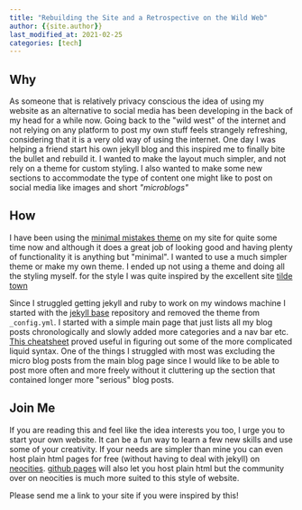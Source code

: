 ```yaml
---
title: "Rebuilding the Site and a Retrospective on the Wild Web"
author: {{site.author}}
last_modified_at: 2021-02-25
categories: [tech]
---
```


## Why

As someone that is relatively privacy conscious the idea of using my website as an alternative to social media has been developing in the back of my head for a while now.
Going back to the "wild west" of the internet and not relying on any platform to post my own stuff feels strangely refreshing, considering that it is a very old way of using the internet.
One day I was helping a friend start his own jekyll blog and this inspired me to finally bite the bullet and rebuild it.
I wanted to make the layout much simpler, and not rely on a theme for custom styling.
I also wanted to make some new sections to accommodate the type of content one might like to post on social media like images and short *"microblogs"*

## How

I have been using the [minimal mistakes theme](https://mmistakes.github.io/minimal-mistakes/) on my site for quite some time now and although it does a great job of looking good and having plenty of functionality it is anything but "minimal".
I wanted to use a much simpler theme or make my own theme.
I ended up not using a theme and doing all the styling myself.
for the style I was quite inspired by the excellent site [tilde town](tilde.town)

Since I struggled getting jekyll and ruby to work on my windows machine I started with the [jekyll base](https://github.com/danielmcgraw/Jekyll-Base) repository and removed the theme from ``_config.yml``.
I started with a simple main page that just lists all my blog posts chronologically and slowly added more categories and a nav bar etc.
[This cheatsheet](https://gist.github.com/magicznyleszek/9803727) proved useful in figuring out some of the more complicated liquid syntax.
One of the things I struggled with most was excluding the micro blog posts from the main blog page since I would like to be able to post more often and more freely without it cluttering up the section that contained longer more "serious" blog posts.

## Join Me

If you are reading this and feel like the idea interests you too, I urge you to start your own website.
It can be a fun way to learn a few new skills and use some of your creativity.
If your needs are simpler than mine you can even host plain html pages for free (without having to deal with jekyll) on [neocities](https://neocities.org/).
[github pages](https://pages.github.com/) will also let you host plain html but the community over on neocities is much more suited to this style of website.

Please send me a link to your site if you were inspired by this!
